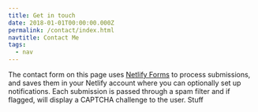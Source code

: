 ```yaml
---
title: Get in touch
date: 2018-01-01T00:00:00.000Z
permalink: /contact/index.html
navtitle: Contact Me
tags:
  - nav
---
```

The contact form on this page uses
[Netlify Forms](https://www.netlify.com/docs/form-handling/) to process
submissions, and saves them in your Netlify account where you can optionally
set up notifications. Each submission is passed through a spam filter and if
flagged, will display a CAPTCHA challenge to the user. Stuff
